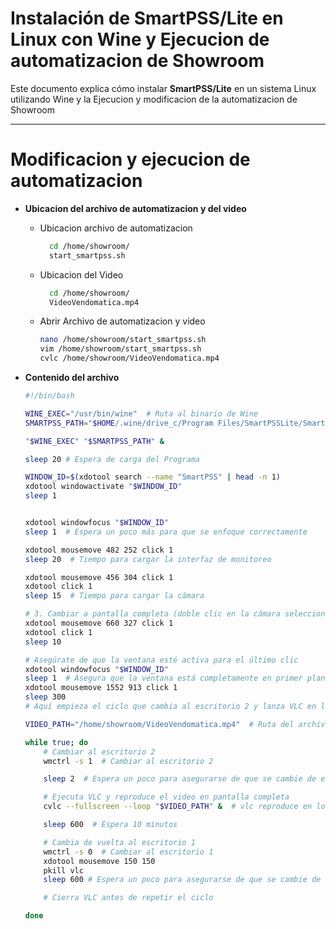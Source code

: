 # Instalación de SmartPSS/Lite en Linux con Wine y Ejecucion de automatizacion de Showroom

  Este documento explica cómo instalar **SmartPSS/Lite** en un sistema Linux utilizando Wine y la Ejecucion y modificacion de la automatizacion de Showroom

---

# Modificacion y ejecucion de automatizacion

- **Ubicacion del archivo de automatizacion y del video**
  - Ubicacion archivo de automatizacion
    ```bash
      cd /home/showroom/
      start_smartpss.sh
    ```
  - Ubicacion del Video
    ```bash
      cd /home/showroom/
      VideoVendomatica.mp4
    ```
  - Abrir Archivo de automatizacion y video
    ```bash
    nano /home/showroom/start_smartpss.sh
    vim /home/showroom/start_smartpss.sh
    cvlc /home/showroom/VideoVendomatica.mp4
    ```
- **Contenido del archivo**
  
  ```bash
  #!/bin/bash
  
  WINE_EXEC="/usr/bin/wine"  # Ruta al binario de Wine
  SMARTPSS_PATH="$HOME/.wine/drive_c/Program Files/SmartPSSLite/SmartPSSLite.exe"
  
  "$WINE_EXEC" "$SMARTPSS_PATH" &
  
  sleep 20 # Espera de carga del Programa
  
  WINDOW_ID=$(xdotool search --name "SmartPSS" | head -n 1)
  xdotool windowactivate "$WINDOW_ID"
  sleep 1
  
  
  xdotool windowfocus "$WINDOW_ID"
  sleep 1  # Espera un poco más para que se enfoque correctamente
  
  xdotool mousemove 482 252 click 1
  sleep 20  # Tiempo para cargar la interfaz de monitoreo
  
  xdotool mousemove 456 304 click 1
  xdotool click 1
  sleep 15  # Tiempo para cargar la cámara
  
  # 3. Cambiar a pantalla completa (doble clic en la cámara seleccionada)
  xdotool mousemove 660 327 click 1
  xdotool click 1
  sleep 10
  
  # Asegúrate de que la ventana esté activa para el último clic
  xdotool windowfocus "$WINDOW_ID"
  sleep 1  # Asegura que la ventana está completamente en primer plano
  xdotool mousemove 1552 913 click 1
  sleep 300
  # Aquí empieza el ciclo que cambia al escritorio 2 y lanza VLC en loop
  
  VIDEO_PATH="/home/showroom/VideoVendomatica.mp4"  # Ruta del archivo de video que quieres mostrar
  
  while true; do
      # Cambiar al escritorio 2
      wmctrl -s 1  # Cambiar al escritorio 2
  
      sleep 2  # Espera un poco para asegurarse de que se cambie de escritorio
  
      # Ejecuta VLC y reproduce el video en pantalla completa
      cvlc --fullscreen --loop "$VIDEO_PATH" &  # vlc reproduce en loop
  
      sleep 600  # Espera 10 minutos
  
      # Cambia de vuelta al escritorio 1
      wmctrl -s 0  # Cambiar al escritorio 1
      xdotool mousemove 150 150 
      pkill vlc
      sleep 600 # Espera un poco para asegurarse de que se cambie de escritorio
  
      # Cierra VLC antes de repetir el ciclo
  
  done
  ```
